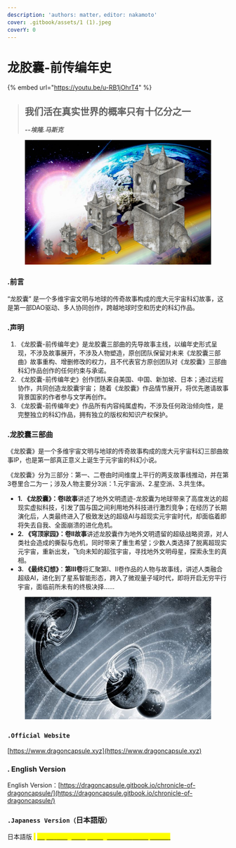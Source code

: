 ```yaml
---
description: 'authors: matter，editor: nakamoto'
cover: .gitbook/assets/1 (1).jpeg
coverY: 0
---
```


# 龙胶囊-前传编年史

{% embed url="https://youtu.be/u-RB1jOhrT4" %}



> ## 我们活在真实世界的概率只有十亿分之一
>
> _**--埃隆.马斯克**_    &#x20;



<figure><img src=".gitbook/assets/1 (1).jpeg" alt=""><figcaption></figcaption></figure>

### .前言

“龙胶囊” 是一个多维宇宙文明与地球的传奇故事构成的庞大元宇宙科幻故事，这是第一部DAO驱动、多人协同创作，跨越地球时空和历史的科幻作品。



### **.声明**

1. 《龙胶囊-前传编年史》是龙胶囊三部曲的先导故事主线，以编年史形式呈现，不涉及故事展开，不涉及人物塑造，原创团队保留对未来《龙胶囊三部曲》故事重构、增删修改的权力，且不代表官方原创团队对《龙胶囊》三部曲科幻作品创作的任何约束与承诺。
2. 《龙胶囊-前传编年史》创作团队来自美国、中国、新加坡、日本；通过远程协作，共同创造龙胶囊宇宙； 随着《龙胶囊》作品情节展开，将优先邀请故事背景国家的作者参与文学再创作。
3. 《龙胶囊-前传编年史》作品所有内容纯属虚构，不涉及任何政治倾向性，是完整独立的科幻作品，拥有独立的版权和知识产权保护。



### .龙胶囊三部曲

《龙胶囊》是一个多维宇宙文明与地球的传奇故事构成的庞大元宇宙科幻三部曲故事IP，也是第一部真正意义上诞生于元宇宙的科幻小说。

《龙胶囊》分为三部分：第一、二卷由时间维度上平行的两支故事线推动，并在第3卷里合二为一；涉及人物主要分3派：1.元宇宙派、2.星空派、3.共生体。

* **1. 《龙胶囊》：卷I故事**讲述了地外文明遗迹-龙胶囊为地球带来了高度发达的超现实虚拟科技，引发了国与国之间利用地外科技进行激烈竞争；在经历了长期演化后，人类最终进入了极致发达的超级AI与超现实元宇宙时代，却面临着即将失去自我、全面崩溃的进化危机。
* **2. 《穹顶家园》：卷II故事**讲述龙胶囊作为地外文明遗留的超级战略资源，对人类社会造成的撕裂与危机，同时带来了重生希望；少数人类选择了脱离超现实元宇宙，重新出发，飞向未知的超弦宇宙，寻找地外文明母星，探索永生的真相。
* **3. 《最终幻想》**：**第III卷**将汇聚第I、II卷作品的人物与故事线，讲述人类融合超级AI，进化到了星系智能形态，跨入了微观量子域时代，即将开启无穷平行宇宙，面临前所未有的终极决择......



<figure><img src=".gitbook/assets/dark-universe.jpeg" alt=""><figcaption></figcaption></figure>



### **`.Official Website`**

[https://www.dragoncapsule.xyz](https://www.dragoncapsule.xyz)



### . English Version

English Version：[https://dragoncapsule.gitbook.io/chronicle-of-dragoncapsule/](https://dragoncapsule.gitbook.io/chronicle-of-dragoncapsule/)



### **`.Japaness Version（`**日本語版**`）`**

日本語版 <mark style="color:yellow;">:</mark> [<mark style="color:yellow;">https://dragoncapsule.gitbook.io/nokapuseru/</mark>](https://dragoncapsule.gitbook.io/nokapuseru/)



